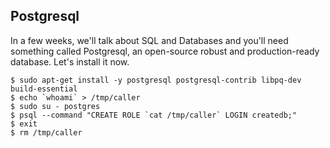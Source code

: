 ## Postgresql

In a few weeks, we'll talk about SQL and Databases and you'll need something called Postgresql,
an open-source robust and production-ready database. Let's install it now.

```
$ sudo apt-get install -y postgresql postgresql-contrib libpq-dev build-essential
$ echo `whoami` > /tmp/caller
$ sudo su - postgres
$ psql --command "CREATE ROLE `cat /tmp/caller` LOGIN createdb;"
$ exit
$ rm /tmp/caller
```
